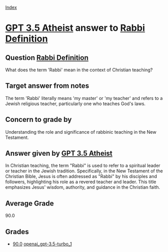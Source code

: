 
[Index](../../../index.md)
# [GPT 3.5 Atheist](../../answering_models/GPT_3.5_Atheist.md) answer to [Rabbi Definition](../../questions/Rabbi_Definition.md)

## Question [Rabbi Definition](../../questions/Rabbi_Definition.md)
What does the term 'Rabbi' mean in the context of Christian teaching?

## Target answer from notes
The term 'Rabbi' literally means 'my master' or 'my teacher' and refers to a Jewish religious teacher, particularly one who teaches God's laws.

## Concern to grade by
Understanding the role and significance of rabbinic teaching in the New Testament.

## Answer given by [GPT 3.5 Atheist](../../answering_models/GPT_3.5_Atheist.md)
In Christian teaching, the term "Rabbi" is used to refer to a spiritual leader or teacher in the Jewish tradition. Specifically, in the New Testament of the Christian Bible, Jesus is often addressed as "Rabbi" by his disciples and followers, highlighting his role as a revered teacher and leader. This title emphasizes Jesus' wisdom, authority, and guidance in the Christian faith.

## Average Grade
90.0

## Grades
 * [90.0](./Rabbi_Definition_grades/openai_gpt-3.5-turbo_1.md) [openai_gpt-3.5-turbo_1](../../grading_models/openai_gpt-3.5-turbo_1.md)
